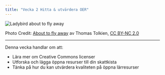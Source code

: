 ```yaml
---
title: "Vecka 2 Hitta & utvärdera OER"
---
```


![Ladybird about to fly away][1]

Photo Credit: [About to fly away][2] av Thomas Tolkien, [CC BY-NC 2.0][3]


----------


Denna vecka handlar om att:

 - Lära mer om Creative Commons licenser
 - Utforska och lägga öppna resurser till din skattkista
 - Tänka på hur du kan utvärdera kvaliteten på öppna lärresurser

 

  [1]: http://s27.postimg.org/b9p618x8j/6203641305_ba5b39f71c.jpg
  [2]: https://www.flickr.com/photos/tomtolkien/6203641305/
  [3]: https://creativecommons.org/licenses/by-nc/2.0/
